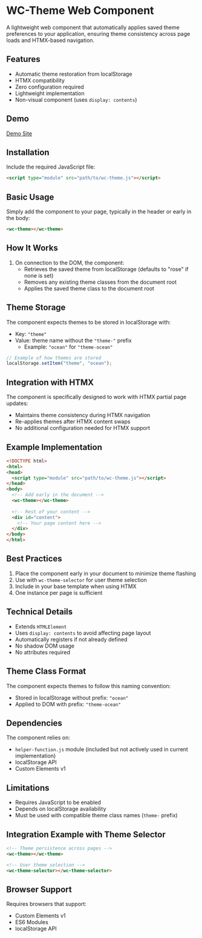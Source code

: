 # WC-Theme Web Component

A lightweight web component that automatically applies saved theme preferences to your application, ensuring theme consistency across page loads and HTMX-based navigation.

## Features

- Automatic theme restoration from localStorage
- HTMX compatibility
- Zero configuration required
- Lightweight implementation
- Non-visual component (uses `display: contents`)

## Demo
[Demo Site](https://mattduffield.github.io/wave-css/views/)

## Installation

Include the required JavaScript file:

```html
<script type="module" src="path/to/wc-theme.js"></script>
```

## Basic Usage

Simply add the component to your page, typically in the header or early in the body:

```html
<wc-theme></wc-theme>
```

## How It Works

1. On connection to the DOM, the component:
   - Retrieves the saved theme from localStorage (defaults to "rose" if none is set)
   - Removes any existing theme classes from the document root
   - Applies the saved theme class to the document root

## Theme Storage

The component expects themes to be stored in localStorage with:
- Key: `"theme"`
- Value: theme name without the `"theme-"` prefix
  - Example: `"ocean"` for `"theme-ocean"`

```javascript
// Example of how themes are stored
localStorage.setItem("theme", "ocean");
```

## Integration with HTMX

The component is specifically designed to work with HTMX partial page updates:
- Maintains theme consistency during HTMX navigation
- Re-applies themes after HTMX content swaps
- No additional configuration needed for HTMX support

## Example Implementation

```html
<!DOCTYPE html>
<html>
<head>
  <script type="module" src="path/to/wc-theme.js"></script>
</head>
<body>
  <!-- Add early in the document -->
  <wc-theme></wc-theme>
  
  <!-- Rest of your content -->
  <div id="content">
    <!-- Your page content here -->
  </div>
</body>
</html>
```

## Best Practices

1. Place the component early in your document to minimize theme flashing
2. Use with `wc-theme-selector` for user theme selection
3. Include in your base template when using HTMX
4. One instance per page is sufficient

## Technical Details

- Extends `HTMLElement`
- Uses `display: contents` to avoid affecting page layout
- Automatically registers if not already defined
- No shadow DOM usage
- No attributes required

## Theme Class Format

The component expects themes to follow this naming convention:
- Stored in localStorage without prefix: `"ocean"`
- Applied to DOM with prefix: `"theme-ocean"`

## Dependencies

The component relies on:
- `helper-function.js` module (included but not actively used in current implementation)
- localStorage API
- Custom Elements v1

## Limitations

- Requires JavaScript to be enabled
- Depends on localStorage availability
- Must be used with compatible theme class names (`theme-` prefix)

## Integration Example with Theme Selector

```html
<!-- Theme persistence across pages -->
<wc-theme></wc-theme>

<!-- User theme selection -->
<wc-theme-selector></wc-theme-selector>
```

## Browser Support

Requires browsers that support:
- Custom Elements v1
- ES6 Modules
- localStorage API

